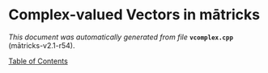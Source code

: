 
# Complex-valued Vectors in mātricks
_This document was automatically generated from file_ **`vcomplex.cpp`** (mātricks-v2.1-r54).


[Table of Contents](README.md)
